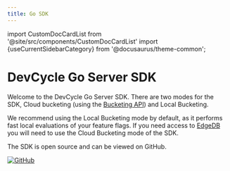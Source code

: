 ```yaml
---
title: Go SDK
---
```


import CustomDocCardList from '@site/src/components/CustomDocCardList'
import {useCurrentSidebarCategory} from '@docusaurus/theme-common';

# DevCycle Go Server SDK

Welcome to the DevCycle Go Server SDK. There are two modes for the SDK, 
Cloud bucketing (using the [Bucketing API](https://docs.devcycle.com/bucketing-api/)) and Local Bucketing. 

We recommend using the Local Bucketing mode by default, as it performs fast local evaluations of your feature flags.
If you need access to [EdgeDB](https://docs.devcycle.com/essentials/targeting/edgedb) you will need to use the Cloud Bucketing mode of the SDK.

<CustomDocCardList items={useCurrentSidebarCategory().items} columnWidth={6} />

The SDK is open source and can be viewed on GitHub.

[![GitHub](https://img.shields.io/github/stars/devcyclehq/go-server-sdk.svg?style=social&label=Star&maxAge=2592000)](https://github.com/DevCycleHQ/go-server-sdk)


